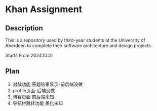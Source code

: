 # Khan Assignment

## Description

This is a repository used by third-year students at the University of Aberdeen to complete their software architecture and design projects.

Starts From 2024.10.31

## Plan

1. 对战功能 答题结果显示-前后端没做
2. profile页面-后端没做
3. 博客页面 前后端未知
4. 导航栏跳转功能 美化未知


 
